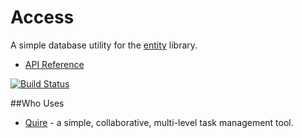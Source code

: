 # Access

A simple database utility for the [entity](https://github.com/rikulo/entity) library.

* [API Reference](http://www.dartdocs.org/documentation/access/0.6.8)

[![Build Status](https://drone.io/github.com/rikulo/access/status.png)](https://drone.io/github.com/rikulo/access/latest)

##Who Uses

* [Quire](https://quire.io) - a simple, collaborative, multi-level task management tool.
